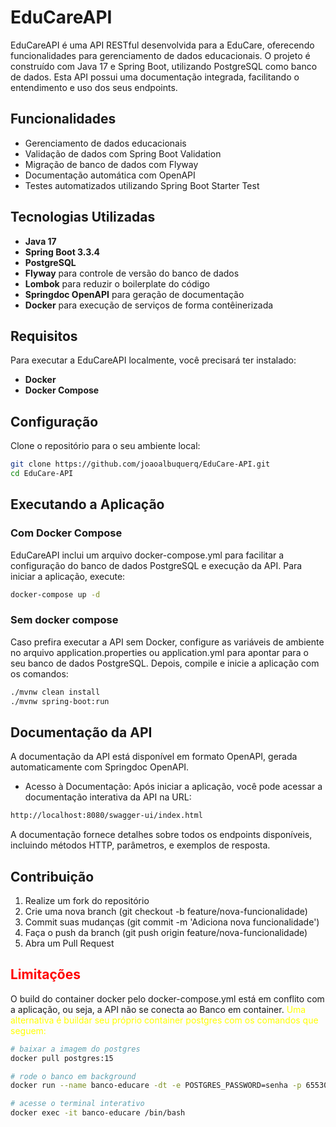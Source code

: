 # EduCareAPI

EduCareAPI é uma API RESTful desenvolvida para a EduCare, oferecendo funcionalidades para gerenciamento de dados educacionais. O projeto é construído com Java 17 e Spring Boot, utilizando PostgreSQL como banco de dados. Esta API possui uma documentação integrada, facilitando o entendimento e uso dos seus endpoints.

## Funcionalidades

- Gerenciamento de dados educacionais
- Validação de dados com Spring Boot Validation
- Migração de banco de dados com Flyway
- Documentação automática com OpenAPI
- Testes automatizados utilizando Spring Boot Starter Test

## Tecnologias Utilizadas

- **Java 17**
- **Spring Boot 3.3.4**
- **PostgreSQL**
- **Flyway** para controle de versão do banco de dados
- **Lombok** para reduzir o boilerplate do código
- **Springdoc OpenAPI** para geração de documentação
- **Docker** para execução de serviços de forma contêinerizada

## Requisitos

Para executar a EduCareAPI localmente, você precisará ter instalado:

- **Docker**
- **Docker Compose**

## Configuração

Clone o repositório para o seu ambiente local:

```bash
git clone https://github.com/joaoalbuquerq/EduCare-API.git
cd EduCare-API
```


## Executando a Aplicação

### Com Docker Compose
EduCareAPI inclui um arquivo docker-compose.yml para facilitar a configuração do banco de dados PostgreSQL e execução da API. Para iniciar a aplicação, execute:
```bash
docker-compose up -d
```

### Sem docker compose

Caso prefira executar a API sem Docker, configure as variáveis de ambiente no arquivo application.properties ou application.yml para apontar para o seu banco de dados PostgreSQL. Depois, compile e inicie a aplicação com os comandos:
```bash
./mvnw clean install
./mvnw spring-boot:run
```


## Documentação da API 

A documentação da API está disponível em formato OpenAPI, gerada automaticamente com Springdoc OpenAPI.

* Acesso à Documentação: Após iniciar a aplicação, você pode acessar a documentação interativa da API na URL:
```bash
http://localhost:8080/swagger-ui/index.html
```
A documentação fornece detalhes sobre todos os endpoints disponíveis, incluindo métodos HTTP, parâmetros, e exemplos de resposta.

## Contribuição

1. Realize um fork do repositório
2. Crie uma nova branch (git checkout -b feature/nova-funcionalidade)
3. Commit suas mudanças (git commit -m 'Adiciona nova funcionalidade')
4. Faça o push da branch (git push origin feature/nova-funcionalidade)
5. Abra um Pull Request

## <span style="color:red;">Limitações</span>
<p>
    O build do container docker pelo docker-compose.yml está em conflito com a aplicação, ou seja, a API não se conecta ao Banco em container.
    <span style="color:yellow;">Uma alternativa é buildar seu próprio container postgres com os comandos que seguem:</span>
</p>

```bash
# baixar a imagem do postgres
docker pull postgres:15

# rode o banco em background
docker run --name banco-educare -dt -e POSTGRES_PASSWORD=senha -p 65530:5432 postgres:15

# acesse o terminal interativo
docker exec -it banco-educare /bin/bash
```